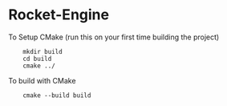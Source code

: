 # Rocket-Engine

To Setup CMake (run this on your first time building the project)

        mkdir build
        cd build
        cmake ../

To build with CMake

        cmake --build build